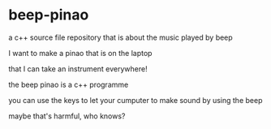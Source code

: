 # beep-pinao
a c++ source file repository that is about the music played by beep

I want to make a pinao that is on the laptop

that I can take an instrument everywhere!

the beep pinao is a c++ programme

you can use the keys to let your cumputer to make sound by using the beep

maybe that's harmful, who knows?
